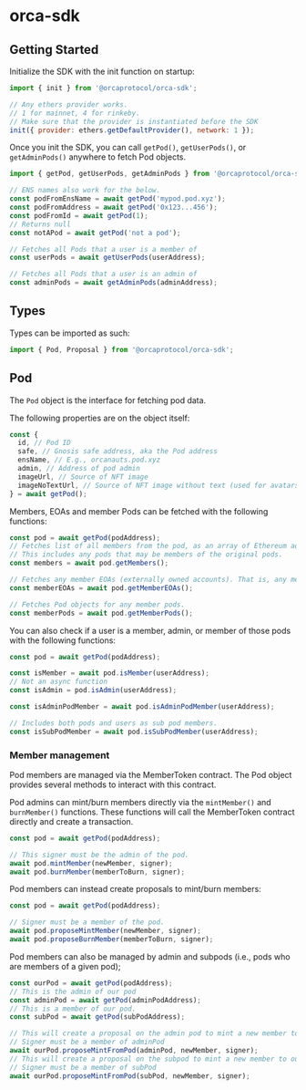 # orca-sdk

## Getting Started

Initialize the SDK with the init function on startup:

```js
import { init } from '@orcaprotocol/orca-sdk';

// Any ethers provider works.
// 1 for mainnet, 4 for rinkeby.
// Make sure that the provider is instantiated before the SDK
init({ provider: ethers.getDefaultProvider(), network: 1 });
```

Once you init the SDK, you can call `getPod()`, `getUserPods()`, or `getAdminPods()` anywhere to fetch Pod objects.

```js
import { getPod, getUserPods, getAdminPods } from '@orcaprotocol/orca-sdk';

// ENS names also work for the below.
const podFromEnsName = await getPod('mypod.pod.xyz');
const podFromAddress = await getPod('0x123...456');
const podFromId = await getPod(1);
// Returns null
const notAPod = await getPod('not a pod');

// Fetches all Pods that a user is a member of
const userPods = await getUserPods(userAddress);

// Fetches all Pods that a user is an admin of
const adminPods = await getAdminPods(adminAddress);
```

## Types

Types can be imported as such:

```js
import { Pod, Proposal } from '@orcaprotocol/orca-sdk';
```

## Pod

The `Pod` object is the interface for fetching pod data.

The following properties are on the object itself:

```js
const {
  id, // Pod ID
  safe, // Gnosis safe address, aka the Pod address
  ensName, // E.g., orcanauts.pod.xyz
  admin, // Address of pod admin
  imageUrl, // Source of NFT image
  imageNoTextUrl, // Source of NFT image without text (used for avatars)
} = await getPod();
```

Members, EOAs and member Pods can be fetched with the following functions:

```js
const pod = await getPod(podAddress);
// Fetches list of all members from the pod, as an array of Ethereum addresses.
// This includes any pods that may be members of the original pods.
const members = await pod.getMembers();

// Fetches any member EOAs (externally owned accounts). That is, any member that is not a smart contract or pod.
const memberEOAs = await pod.getMemberEOAs();

// Fetches Pod objects for any member pods.
const memberPods = await pod.getMemberPods();
```

You can also check if a user is a member, admin, or member of those pods with the following functions:

```js
const pod = await getPod(podAddress);

const isMember = await pod.isMember(userAddress);
// Not an async function
const isAdmin = pod.isAdmin(userAddress);

const isAdminPodMember = await pod.isAdminPodMember(userAddress);

// Includes both pods and users as sub pod members.
const isSubPodMember = await pod.isSubPodMember(userAddress);
```

### Member management

Pod members are managed via the MemberToken contract. The Pod object provides several methods to interact with this contract.

Pod admins can mint/burn members directly via the `mintMember()` and `burnMember()` functions. These functions will call the MemberToken contract directly and create a transaction.

```js
const pod = await getPod(podAddress);

// This signer must be the admin of the pod.
await pod.mintMember(newMember, signer);
await pod.burnMember(memberToBurn, signer);
```

Pod members can instead create proposals to mint/burn members:

```js
const pod = await getPod(podAddress);

// Signer must be a member of the pod.
await pod.proposeMintMember(newMember, signer);
await pod.proposeBurnMember(memberToBurn, signer);
```

Pod members can also be managed by admin and subpods (i.e., pods who are members of a given pod);

```js
const ourPod = await getPod(podAddress);
// This is the admin of our pod
const adminPod = await getPod(adminPodAddress);
// This is a member of our pod.
const subPod = await getPod(subPodAddress);

// This will create a proposal on the admin pod to mint a new member to our pod.
// Signer must be a member of adminPod
await ourPod.proposeMintFromPod(adminPod, newMember, signer);
// This will create a proposal on the subpod to mint a new member to our pod.
// Signer must be a member of subPod
await ourPod.proposeMintFromPod(subPod, newMember, signer);
```
